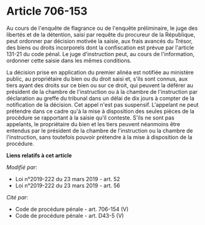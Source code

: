 # Article 706-153

Au cours de l'enquête de flagrance ou de l'enquête préliminaire, le juge des libertés et de la détention, saisi par requête
du procureur de la République, peut ordonner par décision motivée la saisie, aux frais avancés du Trésor, des biens ou droits
incorporels dont la confiscation est prévue par l'article 131-21 du code pénal. Le juge d'instruction peut, au cours de
l'information, ordonner cette saisie dans les mêmes conditions.

La décision prise en application du premier alinéa est notifiée au ministère public, au propriétaire du bien ou du droit
saisi et, s'ils sont connus, aux tiers ayant des droits sur ce bien ou sur ce droit, qui peuvent la déférer au président de
la chambre de l'instruction ou à la chambre de l'instruction par déclaration au greffe du tribunal dans un délai de dix jours
à compter de la notification de la décision. Cet appel n'est pas suspensif. L'appelant ne peut prétendre dans ce cadre qu'à
la mise à disposition des seules pièces de la procédure se rapportant à la saisie qu'il conteste. S'ils ne sont pas
appelants, le propriétaire du bien et les tiers peuvent néanmoins être entendus par le président de la chambre de
l'instruction ou la chambre de l'instruction, sans toutefois pouvoir prétendre à la mise à disposition de la procédure.

**Liens relatifs à cet article**

_Modifié par_:

  - Loi n°2019-222 du 23 mars 2019 - art. 52
  - Loi n°2019-222 du 23 mars 2019 - art. 56

_Cité par_:

  - Code de procédure pénale - art. 706-154 (V)
  - Code de procédure pénale - art. D43-5 (V)
